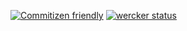 [![Commitizen friendly](https://img.shields.io/badge/commitizen-friendly-brightgreen.svg)](http://commitizen.github.io/cz-cli/)
[![wercker status](https://app.wercker.com/status/e5a9c2000b47ee2585f86ea8aad9fa35/s/master "wercker status")](https://app.wercker.com/project/byKey/e5a9c2000b47ee2585f86ea8aad9fa35)
